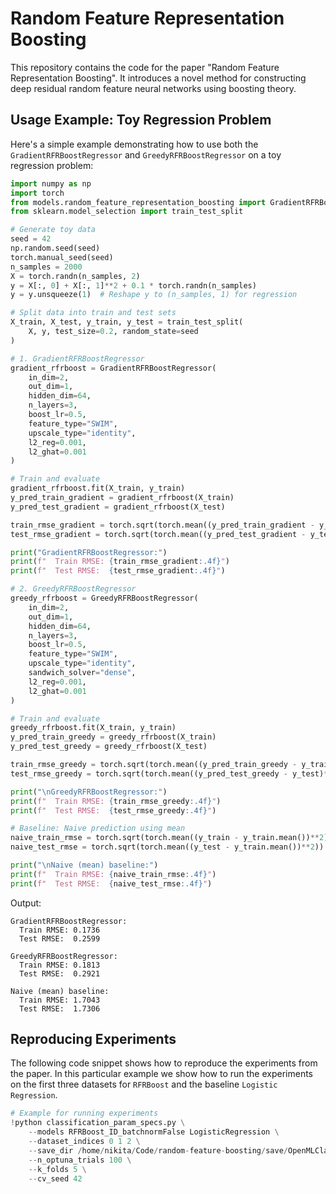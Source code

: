 # Random Feature Representation Boosting

This repository contains the code for the paper "Random Feature Representation Boosting". It introduces a novel method for constructing deep residual random feature neural networks using boosting theory.

## Usage Example: Toy Regression Problem

Here's a simple example demonstrating how to use both the `GradientRFRBoostRegressor` and `GreedyRFRBoostRegressor` on a toy regression problem:

```python
import numpy as np
import torch
from models.random_feature_representation_boosting import GradientRFRBoostRegressor, GreedyRFRBoostRegressor
from sklearn.model_selection import train_test_split

# Generate toy data
seed = 42
np.random.seed(seed)
torch.manual_seed(seed)
n_samples = 2000
X = torch.randn(n_samples, 2)
y = X[:, 0] + X[:, 1]**2 + 0.1 * torch.randn(n_samples)
y = y.unsqueeze(1)  # Reshape y to (n_samples, 1) for regression

# Split data into train and test sets
X_train, X_test, y_train, y_test = train_test_split(
    X, y, test_size=0.2, random_state=seed
)

# 1. GradientRFRBoostRegressor
gradient_rfrboost = GradientRFRBoostRegressor(
    in_dim=2,
    out_dim=1,
    hidden_dim=64,
    n_layers=3,
    boost_lr=0.5,
    feature_type="SWIM",
    upscale_type="identity",
    l2_reg=0.001,
    l2_ghat=0.001
)

# Train and evaluate
gradient_rfrboost.fit(X_train, y_train)
y_pred_train_gradient = gradient_rfrboost(X_train)
y_pred_test_gradient = gradient_rfrboost(X_test)

train_rmse_gradient = torch.sqrt(torch.mean((y_pred_train_gradient - y_train)**2))
test_rmse_gradient = torch.sqrt(torch.mean((y_pred_test_gradient - y_test)**2))

print("GradientRFRBoostRegressor:")
print(f"  Train RMSE: {train_rmse_gradient:.4f}")
print(f"  Test RMSE:  {test_rmse_gradient:.4f}")

# 2. GreedyRFRBoostRegressor
greedy_rfrboost = GreedyRFRBoostRegressor(
    in_dim=2,
    out_dim=1,
    hidden_dim=64,
    n_layers=3,
    boost_lr=0.5,
    feature_type="SWIM",
    upscale_type="identity",
    sandwich_solver="dense",
    l2_reg=0.001,
    l2_ghat=0.001
)

# Train and evaluate
greedy_rfrboost.fit(X_train, y_train)
y_pred_train_greedy = greedy_rfrboost(X_train)
y_pred_test_greedy = greedy_rfrboost(X_test)

train_rmse_greedy = torch.sqrt(torch.mean((y_pred_train_greedy - y_train)**2))
test_rmse_greedy = torch.sqrt(torch.mean((y_pred_test_greedy - y_test)**2))

print("\nGreedyRFRBoostRegressor:")
print(f"  Train RMSE: {train_rmse_greedy:.4f}")
print(f"  Test RMSE:  {test_rmse_greedy:.4f}")

# Baseline: Naive prediction using mean
naive_train_rmse = torch.sqrt(torch.mean((y_train - y_train.mean())**2))
naive_test_rmse = torch.sqrt(torch.mean((y_test - y_train.mean())**2))

print("\nNaive (mean) baseline:")
print(f"  Train RMSE: {naive_train_rmse:.4f}")
print(f"  Test RMSE:  {naive_test_rmse:.4f}")
```

Output:

```console
GradientRFRBoostRegressor:
  Train RMSE: 0.1736
  Test RMSE:  0.2599

GreedyRFRBoostRegressor:
  Train RMSE: 0.1813
  Test RMSE:  0.2921

Naive (mean) baseline:
  Train RMSE: 1.7043
  Test RMSE:  1.7306
```

## Reproducing Experiments

The following code snippet shows how to reproduce the experiments from the paper. In this particular example we show how to run the experiments on the first three datasets for `RFRBoost` and the baseline `Logistic Regression`.

```python
# Example for running experiments
!python classification_param_specs.py \
    --models RFRBoost_ID_batchnormFalse LogisticRegression \
    --dataset_indices 0 1 2 \
    --save_dir /home/nikita/Code/random-feature-boosting/save/OpenMLClassification/ \
    --n_optuna_trials 100 \
    --k_folds 5 \
    --cv_seed 42
```
